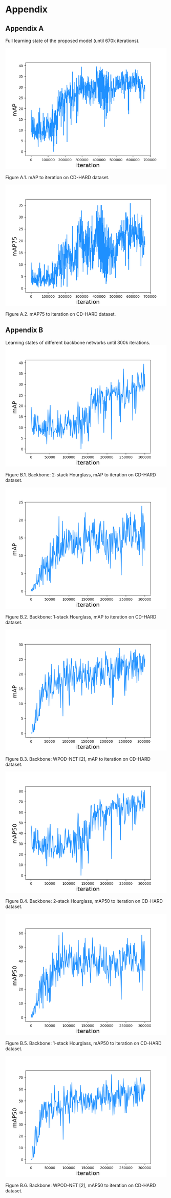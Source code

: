 # Appendix
## Appendix A
Full learning state of the proposed model (until 670k iterations).

![FigureA.1](pics/FigureA.1.png)

Figure A.1. mAP to iteration on CD-HARD dataset.

![FigureA.2](pics/FigureA.2.png)

Figure A.2. mAP75 to iteration on CD-HARD dataset.

## Appendix B
Learning states of different backbone networks until 300k iterations.
![FigureB.1](pics/FigureB.1.png)

Figure B.1. Backbone: 2-stack Hourglass, mAP to iteration on CD-HARD dataset.

![FigureB.2](pics/FigureB.2.png)

Figure B.2. Backbone: 1-stack Hourglass, mAP to iteration on CD-HARD dataset.

![FigureB.3](pics/FigureB.3.png)

Figure B.3. Backbone: WPOD-NET [2], mAP to iteration on CD-HARD dataset.

![FigureB.4](pics/FigureB.4.png)

Figure B.4. Backbone: 2-stack Hourglass, mAP50 to iteration on CD-HARD dataset.

![FigureB.5](pics/FigureB.5.png)

Figure B.5. Backbone: 1-stack Hourglass, mAP50 to iteration on CD-HARD dataset.

![FigureB.6](pics/FigureB.6.png)

Figure B.6. Backbone: WPOD-NET [2], mAP50 to iteration on CD-HARD dataset.
